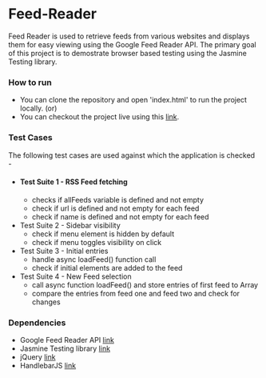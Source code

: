 # Feed-Reader
Feed Reader is used to retrieve feeds from various websites and displays them for easy viewing using the Google Feed Reader API. The primary goal of this project is to demostrate browser based testing using the Jasmine Testing library. 

### How to run
* You can clone the repository and open 'index.html' to run the project locally. (or)
* You can checkout the project live using this [link](https://fatehak.github.io/Feed-Reader/).

### Test Cases
The following test cases are used against which the application is checked -
* #### Test Suite 1 - RSS Feed fetching
  * checks if allFeeds variable is defined and not empty
  * check if url is defined and not empty for each feed
  * check if name is defined and not empty for each feed
* Test Suite 2 - Sidebar visibility
  * check if menu element is hidden by default
  * check if menu toggles visibility on click
* Test Suite 3 - Initial entries
  * handle async loadFeed() function call
  * check if initial elements are added to the feed
* Test Suite 4 - New Feed selection
  * call async function loadFeed() and store entries of first feed to Array
  * compare the entries from feed one and feed two and check for changes

### Dependencies
* Google Feed Reader API [link](http://google.com/jsapi)
* Jasmine Testing library [link](https://jasmine.github.io/pages/getting_started.html)
* jQuery [link](http://ajax.googleapis.com/ajax/libs/jquery/2.1.1/jquery.min.js)
* HandlebarJS [link](http://cdn.jsdelivr.net/handlebarsjs/2.0.0/handlebars.min.js)
